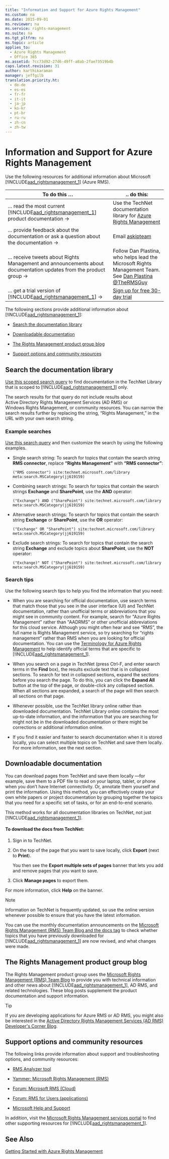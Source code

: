 ```yaml
---
title: "Information and Support for Azure Rights Management"
ms.custom: na
ms.date: 2015-09-01
ms.reviewer: na
ms.service: rights-management
ms.suite: na
ms.tgt_pltfrm: na
ms.topic: article
applies_to: 
  - Azure Rights Management
  - Office 365
ms.assetid: 7cc73d92-27d6-49ff-a8ab-2fae73519b4b
caps.latest.revision: 31
author: karthikaraman
manager: jeffgilb
translation.priority.ht: 
  - de-de
  - es-es
  - fr-fr
  - it-it
  - ja-jp
  - ko-kr
  - pt-br
  - ru-ru
  - zh-cn
  - zh-tw
---
```

# Information and Support for Azure Rights Management
Use the following resources for additional information about Microsoft [!INCLUDE[aad_rightsmanagement_1](../../ems/AADRightsMgmt/includes/aad_rightsmanagement_1_md.md)] (Azure RMS).

|To do this …|.. do this:|
|----------------|---------------|
|… read the most current [!INCLUDE[aad_rightsmanagement_1](../../ems/AADRightsMgmt/includes/aad_rightsmanagement_1_md.md)] product documentation →|Use the TechNet documentation library for  [Azure Rights Management](../Topic/Azure%20Rights%20Management.md)|
|… provide feedback about the documentation or ask a question about the documentation →|Email [askipteam](mailto:%20askipteam@microsoft.com?subject=Documentation%20feedback)|
|… receive tweets about Rights Management and announcements about documentation updates from the product group →|Follow Dan Plastina, who helps lead the Microsoft Rights Management Team. See [Dan Plastina @TheRMSGuy](https://twitter.com/TheRMSGuy)|
|… get a trial version of [!INCLUDE[aad_rightsmanagement_1](../../ems/AADRightsMgmt/includes/aad_rightsmanagement_1_md.md)] →|[Sign up for free 30-day trial](https://portal.microsoftonline.com/Signup/MainSignUp15.aspx?&OfferId=A43415D3-404C-4df3-B31B-AAD28118A778&dl=RIGHTSMANAGEMENT&ali=1)|
The following sections provide additional information about [!INCLUDE[aad_rightsmanagement_1](../../ems/AADRightsMgmt/includes/aad_rightsmanagement_1_md.md)]:

-   [Search the documentation library](../../ems/AADRightsMgmt/Information-and-Support-for-Azure-Rights-Management.md#BKMK_SearchTips)

-   [Downloadable documentation](../../ems/AADRightsMgmt/Information-and-Support-for-Azure-Rights-Management.md#BKMK_Download)

-   [The Rights Management product group blog](../../ems/AADRightsMgmt/Information-and-Support-for-Azure-Rights-Management.md#BKMK_ProductGroupBlog)

-   [Support options and community resources](../../ems/AADRightsMgmt/Information-and-Support-for-Azure-Rights-Management.md#BKMK_SupportOptions)

## <a name="BKMK_SearchTips"></a>Search the documentation library
[Use this scoped search query](http://www.bing.com/search?q=("Rights%20Management")%20site:technet.microsoft.com/library%20meta:search.MSCategory(jj619159)) to find documentation in the TechNet Library that is scoped to [!INCLUDE[aad_rightsmanagement_1](../../ems/AADRightsMgmt/includes/aad_rightsmanagement_1_md.md)] only.

The search results for that query do not include results about Active Directory Rights Management Services (AD RMS) or Windows Rights Management, or community resources. You can narrow the search results further by replacing the string, “Rights Management,” in the URL with your own search string.

### Example searches
[Use this search query](http://www.bing.com/search?q=("Rights%20Management")%20site:technet.microsoft.com/library%20meta:search.MSCategory(jj619159)) and then customize the search by using the following examples.

-   Single search string: To search for topics that contain the search string **RMS connector**, replace **“Rights Management”** with **“RMS connector”**:

    ```
    ("RMS connector") site:technet.microsoft.com/library meta:search.MSCategory(jj619159)
    ```

-   Combining search strings: To search for topics that contain the search strings **Exchange** and **SharePoint**, use the **AND** operator:

    ```
    ("Exchange") AND ("SharePoint") site:technet.microsoft.com/library meta:search.MSCategory(jj619159)
    ```

-   Alternative search strings: To search for topics that contain the search string **Exchange** or **SharePoint**, use the **OR** operator:

    ```
    ("Exchange" OR "SharePoint") site:technet.microsoft.com/library meta:search.MSCategory(jj619159)
    ```

-   Exclude search strings: To search for topics that contain the search string **Exchange** and exclude topics about **SharePoint**, use the **NOT** operator:

    ```
    ("Exchange)" NOT ("SharePoint") site:technet.microsoft.com/library meta:search.MSCategory(jj619159)
    ```

### Search tips
Use the following search tips to help you find the information that you need:

-   When you are searching for official documentation, use search terms that match those that you see in the user interface (UI) and TechNet documentation, rather than unofficial terms or abbreviations that you might see in community content. For example, search for "Azure Rights Management" rather than "AADRMS" or other unofficial abbreviations for this cloud service. Although you might often hear and see “RMS”, the full name is Rights Management service, so try searching for “rights management” rather than RMS when you are looking for official documentation. You can use the [Terminology for Azure Rights Management](../../ems/AADRightsMgmt/Terminology-for-Azure-Rights-Management.md) to help identify official terms that are specific to [!INCLUDE[aad_rightsmanagement_1](../../ems/AADRightsMgmt/includes/aad_rightsmanagement_1_md.md)].

-   When you search on a page in TechNet (press Ctrl-F, and enter search terms in the **Find** box), the results exclude text that is in collapsed sections. To search for text in collapsed sections, expand the sections before you search the page. To do this, you can click the **Expand All** button at the top of the page, or double-click any collapsed section. When all sections are expanded, a search of the page will then search all sections on that page.

-   Whenever possible, use the TechNet library online rather than downloaded documentation. TechNet Library online contains the most up-to-date information, and the information that you are searching for might not be in the downloaded documentation or there might be corrections or additional information online.

-   If you find it easier and faster to search documentation when it is stored locally, you can select multiple topics on TechNet and save them locally. For more information, see the next section.

## <a name="BKMK_Download"></a>Downloadable documentation
You can download pages from TechNet and save them locally —for example, save them to a PDF file to read on your laptop, tablet, or phone when you don’t have Internet connectivity. Or, annotate them yourself and print the information. Using this method, you can effectively create your own white papers or project documentation by grouping together the topics that you need for a specific set of tasks, or for an end-to-end scenario.

This method works for all documentation libraries on TechNet, not just [!INCLUDE[aad_rightsmanagement_1](../../ems/AADRightsMgmt/includes/aad_rightsmanagement_1_md.md)].

#### To download the docs from TechNet:

1.  Sign in to TechNet.

2.  On the top of the page that you want to save locally, click **Export** (next to **Print**).

    You then see the **Export multiple sets of pages** banner that lets you add and remove pages that you want to save.

3.  Click **Manage pages** to export them.

For more information, click **Help** on the banner.

> [!NOTE]
> Information on TechNet is frequently updated, so use the online version whenever possible to ensure that you have the latest information.
> 
> You can use the monthly documentation announcements on the [Microsoft Rights Management (RMS) Team Blog and the docs tag](http://blogs.technet.com/b/rms/archive/tags/docs/) to check whether topics that you have previously downloaded for [!INCLUDE[aad_rightsmanagement_1](../../ems/AADRightsMgmt/includes/aad_rightsmanagement_1_md.md)] are now revised, and what changes were made.

## <a name="BKMK_ProductGroupBlog"></a>The Rights Management product group blog
The Rights Management product group uses the [Microsoft Rights Management (RMS) Team Blog](http://blogs.technet.com/b/rms/) to provide you with technical information and other news about [!INCLUDE[aad_rightsmanagement_1](../../ems/AADRightsMgmt/includes/aad_rightsmanagement_1_md.md)], AD RMS, and related technologies. These blog posts supplement the product documentation and support information.

> [!TIP]
> If you are developing applications for Azure RMS or AD RMS, you might also be interested in the [Active Directory Rights Management Services (AD RMS) Developer's Corner Blog](http://blogs.msdn.com/b/rms/).

## <a name="BKMK_SupportOptions"></a>Support options and community resources
The following links provide information about support and troubleshooting options, and community resources:

-   [RMS Analyzer tool](http://www.microsoft.com/en-us/download/details.aspx?id=46437)

-   [Yammer: Microsoft Rights Management (RMS)](http://www.yammer.com/AskIPTeam)

-   [Forum: Microsoft RMS (Cloud)](https://social.technet.microsoft.com/Forums/en-US/home?forum=rmscloud)

-   [Forum: RMS for Users (applications)](https://social.technet.microsoft.com/Forums/en-US/home?forum=rmsapps)

-   [Microsoft Help and Support](http://go.microsoft.com/fwlink/?LinkId=243064)

In addition, visit the [Microsoft Rights Management services portal](http://www.microsoft.com/rms) to find other supporting resources for [!INCLUDE[aad_rightsmanagement_1](../../ems/AADRightsMgmt/includes/aad_rightsmanagement_1_md.md)].

## See Also
[Getting Started with Azure Rights Management](../Topic/Getting%20Started%20with%20Azure%20Rights%20Management.md)

